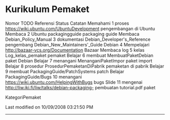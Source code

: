 # Kurikulum Pemaket

Nomor TODO         Referensi                                        Status Catatan
      Memahami
1     proses       ​https://wiki.ubuntu.com/UbuntuDevelopment
      pengembangan
      di Ubuntu
      Membaca
2     Ubuntu       ​packagingguide
      packaging
      guide
      Membaca      ​Debian_Policy_Manual
3     dokumentasi  ​Debian_Developer's_Reference
      pengembang   ​Debian_New_Maintainers'_Guide
      Debian
4     Mempelajari  ​http://bazaar-vcs.org/Documentation
      Bazaar
      Membaca log
5     kelas        Log_kelas_pemaket
      pemaket
      Belajar
6     membuat      MembuatPaketDebian
      paket Debian
      Belajar
7     menangani    MenanganiPaketImpor
      paket import
      Belajar
8     prosedur     ProsedurPemaketanDiPabrik
      pemaketan di
      pabrik
      Belajar
9     membuat      ​PackagingGuide/PatchSystems
      patch
      Belajar      ​PackagingGuide/Bugs
10    menangani    ​https://wiki.ubuntu.com/HelpingWithBugs
      bugs
      Slide
11    mengenai     ​http://liw.iki.fi/liw/talks/debian-packaging-
      pembuatan    tutorial.pdf
      paket

KategoriPemaket

Last modified on 10/09/2008 03:21:50 PM

---
 
